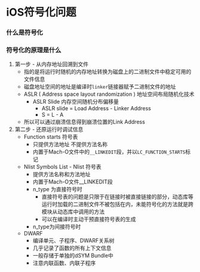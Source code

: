 # iOS符号化问题

### 什么是符号化

### 符号化的原理是什么

1.  第一步 - 从内存地址回溯到文件
    -   指的是将运行时随机的内存地址转换为磁盘上的二进制文件中稳定可用的文件信息
    -   磁盘地址空间的地址是编译时`linker`链接器赋予二进制文件的地址
    -   ASLR ( Address space layout randomization ) 地址空间布局随机化技术
        -   ASLR Slide 内存空间随机分布偏移量
            -   ASLR slide = Load Address - Linker Address
            -   S = L - A
    -   所以可以通过崩溃信息得到崩溃位置的Link Address
2.  第二步 - 还原运行时调试信息
    -   Function starts 符号表
        -   只提供方法地址 不提供方法名称
        -   内置于Mach-O文件中的`__LINKEDIT`段，并以`LC_FUNCTION_STARTS`标记
    -   Nlist Symbols List - Nlist 符号表
        -   提供方法名称和方法地址
        -   内置于Mach-O文件__LINKEDIT段
        -   n_type 为直接符号时
            -   直接符号表的问题是只限于在链接时被直接链接的部分，动态库等运行时加载的二进制文件不被包括在内，未能符号化的方法就是跨模块从动态库中调用的方法
            -   可以在编译时主动干预直接符号表的生成
        -   n_type为间接符号时
    -   DWARF
        -   编译单元、子程序、DWARF关系树
        -   几乎记录了函数的所有上下文信息
        -   一般存储于单独的dSYM Bundle中
        -   注意内联函数、内联子程序